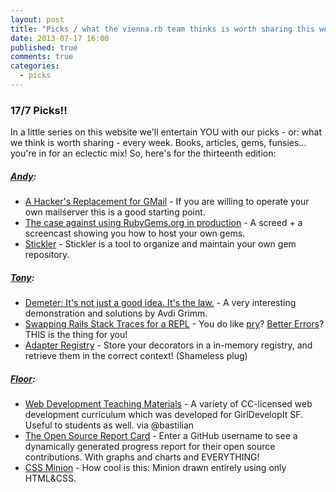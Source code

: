 ```yaml
---
layout: post
title: "Picks / what the vienna.rb team thinks is worth sharing this week"
date: 2013-07-17 16:00
published: true
comments: true
categories:
  - picks
---
```


### 17/7 Picks!!

In a little series on this website we'll entertain YOU with our picks - or: what we think is worth sharing - every week.
Books, articles, gems, funsies... you're in for an eclectic mix! So, here's for the thirteenth edition:

##### [Andy][1]:
  - [A Hacker's Replacement for GMail][2] - If you are willing to operate your own mailserver this is a good starting point.
  - [The case against using RubyGems.org in production][3] - A screed + a screencast showing you how to host your own gems.
  - [Stickler][4] - Stickler is a tool to organize and maintain your own gem repository.

##### [Tony][5]:
  - [Demeter: It's not just a good idea. It's the law.][6] - A very interesting demonstration and solutions by Avdi Grimm.
  - [Swapping Rails Stack Traces for a REPL][7] - You do like [pry](https:/github.com/pry/pry)? [Better Errors](https://github.com/charliesome/better_errors)? THIS is the thing for you!
  - [Adapter Registry][8] - Store your decorators in a in-memory registry, and retrieve them in the correct context!  (Shameless plug)

##### [Floor][9]:
  - [Web Development Teaching Materials][10] - A variety of CC-licensed web development curriculum which was developed for GirlDevelopIt SF. Useful to students as well. via @bastilian
  - [The Open Source Report Card][12] - Enter a GitHub username to see a dynamically generated progress report for their open source contributions. With graphs and charts and EVERYTHING!
  - [CSS Minion][13] - How cool is this: Minion drawn entirely using only HTML&CSS.

[1]: http://www.twitter.com/pxlpnk
[2]: http://dbpmail.net/essays/2013-06-29-hackers-replacement-for-gmail.html
[3]: https://www.honeybadger.io/blog/2013/06/25/stop-using-rubygemsorg-in-production
[4]: https://github.com/copiousfreetime/stickler
[5]: http://www.twitter.com/tony_xpro
[6]: http://devblog.avdi.org/2011/07/05/demeter-its-not-just-a-good-idea-its-the-law/
[7]: http://fonicmonkey.net/2013/07/15/swapping-rails-stack-traces-for-a-repl/
[8]: https://github.com/rs-dev/adapter-registry
[9]: http://www.twitter.com/floordrees
[10]: http://www.teaching-materials.org/
[12]: http://osrc.dfm.io/
[13]: http://cssdeck.com/labs/pure-css-minion
